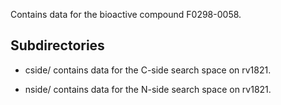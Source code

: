 Contains data for the bioactive compound F0298-0058.

## Subdirectories

- cside/ contains data for the C-side search space on rv1821.

- nside/ contains data for the N-side search space on rv1821.


